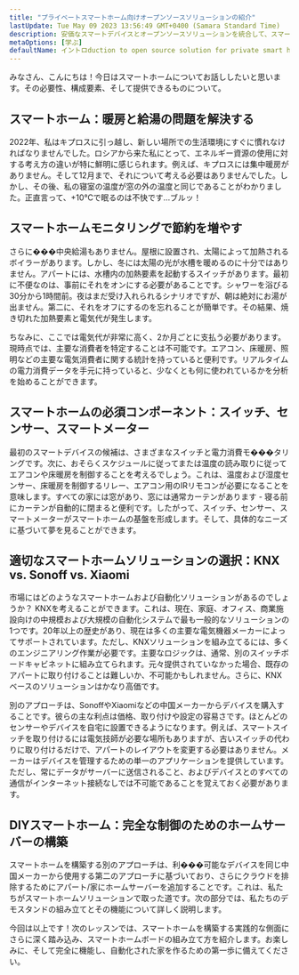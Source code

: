 ```yaml
---
title: "プライベートスマートホーム向けオープンソースソリューションの紹介"
lastUpdate: Tue May 09 2023 13:56:49 GMT+0400 (Samara Standard Time)
description: 安価なスマートデバイスとオープンソースソリューションを統合して、スマートホームをクラウドに依存せずにプライベートに向けたものにする方法を学びます。
metaOptions: [学ぶ]
defaultName: イントロduction to open source solution for private smart homes
---
```


<LessonImages src="smart-home-intro/open-source-private-smart-home-intro.png" imageClasses="mb full" />

<RoboAcademyText>
  みなさん、こんにちは！今日はスマートホームについてお話ししたいと思います。その必要性、構成要素、そして提供できるものについて。
</RoboAcademyText>

## スマートホーム：暖房と給湯の問題を解決する

2022年、私はキプロスに引っ越し、新しい場所での生活環境にすぐに慣れなければなりませんでした。ロシアから来た私にとって、エネルギー資源の使用に対する考え方の違いが特に鮮明に感じられます。例えば、キプロスには集中暖房がありません。そして12月まで、それについて考える必要はありませんでした。しかし、その後、私の寝室の温度が窓の外の温度と同じであることがわかりました。正直言って、+10℃で眠るのは不快です...ブルッ！

## スマートホームモニタリングで節約を増やす

さらに���中央給湯もありません。屋根に設置され、太陽によって加熱されるボイラーがあります。しかし、冬には太陽の光が水槽を暖めるのに十分ではありません。アパートには、水槽内の加熱要素を起動するスイッチがあります。最初に不便なのは、事前にそれをオンにする必要があることです。シャワーを浴びる30分から1時間前。夜はまだ受け入れられるシナリオですが、朝は絶対にお湯が出ません。第二に、それをオフにするのを忘れることが簡単です。その結果、焼き切れた加熱要素と電気代が発生します。

ちなみに、ここでは電気代が非常に高く、2か月ごとに支払う必要があります。現時点では、主要な消費者を特定することは不可能です。エアコン、床暖房、照明などの主要な電気消費者に関する統計を持っていると便利です。リアルタイムの電力消費データを手元に持っていると、少なくとも何に使われているかを分析を始めることができます。

## スマートホームの必須コンポーネント：スイッチ、センサー、スマートメーター

最初のスマートデバイスの候補は、さまざまなスイッチと電力消費モ���タリングです。次に、おそらくスケジュールに従ってまたは温度の読み取りに従ってエアコンや床暖房を制御することを考えるでしょう。これは、温度および湿度センサー、床暖房を制御するリレー、エアコン用のIRリモコンが必要になることを意味します。すべての家には窓があり、窓には通常カーテンがあります - 寝る前にカーテンが自動的に閉まると便利です。したがって、スイッチ、センサー、スマートメーターがスマートホームの基盤を形成します。そして、具体的なニーズに基づいて夢を見ることができます。

## 適切なスマートホームソリューションの選択：KNX vs. Sonoff vs. Xiaomi

市場にはどのようなスマートホームおよび自動化ソリューションがあるのでしょうか？ KNXを考えることができます。これは、現在、家庭、オフィス、商業施設向けの中規模および大規模の自動化システムで最も一般的なソリューションの1つです。20年以上の歴史があり、現在は多くの主要な電気機器メーカーによってサポートされています。ただし、KNXソリューションを組み立てるには、多くのエンジニアリング作業が必要です。主要なロジックは、通常、別のスイッチボードキャビネットに組み立てられます。元々提供されていなかった場合、既存のアパートに取り付けることは難しいか、不可能かもしれません。さらに、KNXベースのソリューションはかなり高価です。

別のアプローチは、SonoffやXiaomiなどの中国メーカーからデバイスを購入することです。彼らの主な利点は価格、取り付けや設定の容易さです。ほとんどのセンサーやデバイスを自宅に設置できるようになります。例えば、スマートスイッチを取り付けるには電気技師が必要な場所もありますが、古いスイッチの代わりに取り付けるだけで、アパートのレイアウトを変更する必要はありません。メーカーはデバイスを管理するための単一のアプリケーションを提供しています。ただし、常にデータがサーバーに送信されること、およびデバイスとのすべての通信がインターネット接続なしでは不可能であることを覚えておく必要があります。


## DIYスマートホーム：完全な制御のためのホームサーバーの構築

スマートホームを構築する別のアプローチは、利���可能なデバイスを同じ中国メーカーから使用する第二のアプローチに基づいており、さらにクラウドを排除するためにアパート/家にホームサーバーを追加することです。これは、私たちがスマートホームソリューションで取った道です。次の部分では、私たちのデモスタンドの組み立てとその機能について詳しく説明します。

<RoboAcademyText fWeight="500">
  今回は以上です！次のレッスンでは、スマートホームを構築する実践的な側面にさらに深く踏み込み、スマートホームボードの組み立て方を紹介します。お楽しみに、そして完全に機能し、自動化された家を作るための第一歩に備えてください。
</RoboAcademyText>